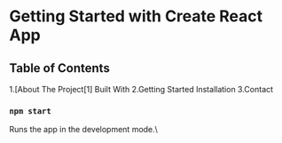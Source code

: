 # Getting Started with Create React App



## Table of Contents

1.[About The Project[1]
 Built With
2.Getting Started
 Installation
3.Contact

### `npm start`

Runs the app in the development mode.\

